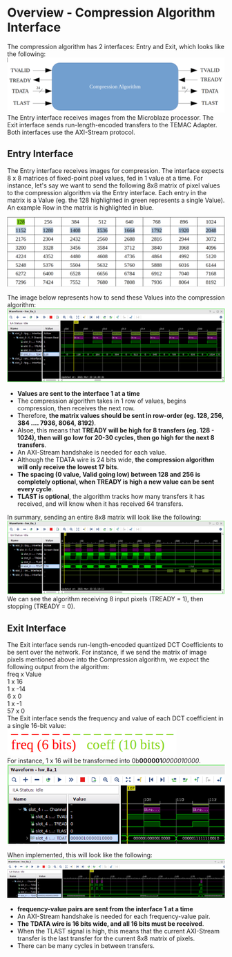 # Overview - Compression Algorithm Interface
The compression algorithm has 2 interfaces: Entry and Exit, which looks like the following:
![interface_1_overview](https://github.com/isamumu/ECE532/blob/main/hardware/fpga_1/doc/interface_1_overview.png)
The Entry interface receives images from the Microblaze processor. The Exit interface sends run-length-encoded transfers to the TEMAC Adapter. Both interfaces use the AXI-Stream protocol.

## Entry Interface
The Entry interface receives images for compression. The interface expects 8 x 8 matrices of fixed-point pixel values, fed in 1 value at a time. For instance, let's say we want to send the following 8x8 matrix of pixel values to the compression algorithm via the Entry interface. Each entry in the matrix is a Value (eg. the 128 highlighted in green represents a single Value). An example Row in the matrix is highlighted in blue.

![interface_2_input_matrix](https://github.com/isamumu/ECE532/blob/main/hardware/fpga_1/doc/interface_2_input_matrix.png)

The image below represents how to send these Values into the compression algorithm:
![interface_3_sample_transfer](https://github.com/isamumu/ECE532/blob/main/hardware/fpga_1/doc/interface_3_sample_transfer.png)

- **Values are sent to the interface 1 at a time**
- The compression algorithm takes in 1 row of values, begins compression, then receives the next row.
- Therefore, **the matrix values should be sent in row-order (eg. 128, 256, 384 .... 7936, 8064, 8192)**.
- Alsoe, this means that **TREADY will be high for 8 transfers (eg. 128 - 1024), then will go low for 20-30 cycles, then go high for the next 8 transfers**.
- An AXI-Stream handshake is needed for each value. 
- Although the TDATA wire is 24 bits wide, **the compression algorithm will only receive the lowest 17 bits**. 
- **The spacing (0 value, Valid going low) between 128 and 256 is completely optional, when TREADY is high a new value can be sent every cycle**. 
- **TLAST is optional**, the algorithm tracks how many transfers it has received, and will know when it has received 64 transfers.

In summary, sending an entire 8x8 matrix will look like the following:
![interface_4_sample_matrix](https://github.com/isamumu/ECE532/blob/main/hardware/fpga_1/doc/interface_4_sample_matrix.png)
We can see the algorithm receiving 8 input pixels (TREADY = 1), then stopping (TREADY = 0).

## Exit Interface
The Exit interface sends run-length-encoded quantized DCT Coefficients to be sent over the network. For instance, if we send the matrix of image pixels mentioned above into the Compression algorithm, we expect the following output from the algorithm:  
freq x Value  
1 x 16  
1 x -14  
6 x 0  
1 x -1  
57 x 0  
The Exit interface sends the frequency and value of each DCT coefficient in a single 16-bit value:
![interface_5_output_data_format](https://github.com/isamumu/ECE532/blob/main/hardware/fpga_1/doc/interface_5_output_data_format.png)  
For instance, 1 x 16 will be transformed into 0b**000001***0000010000*.
![interface_7_output_transfer_zoomed](https://github.com/isamumu/ECE532/blob/main/hardware/fpga_1/doc/interface_7_output_transfer_zoomed.png)

When implemented, this will look like the following:
![interface_6_output_transfer_overview](https://github.com/isamumu/ECE532/blob/main/hardware/fpga_1/doc/interface_6_output_transfer_overview.png)
- **frequency-value pairs are sent from the interface 1 at a time**
- An AXI-Stream handshake is needed for each frequency-value pair.
- **The TDATA wire is 16 bits wide, and all 16 bits must be received**.
- When the TLAST signal is high, this means that the current AXI-Stream transfer is the last transfer for the current 8x8 matrix of pixels.
- There can be many cycles in between transfers.








